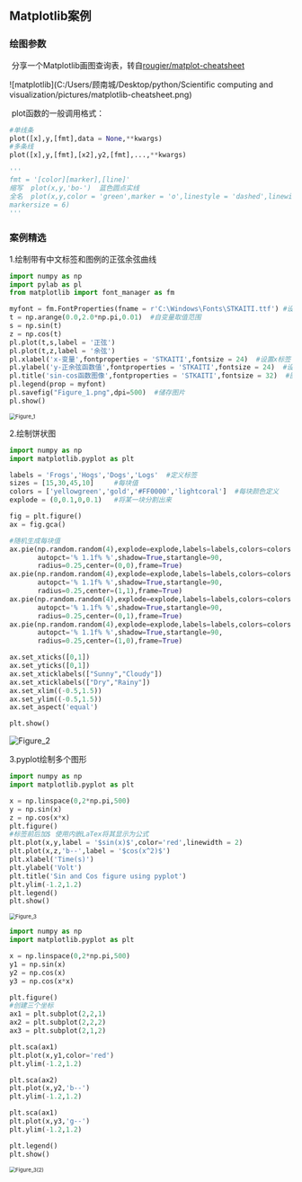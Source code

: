 ## Matplotlib案例

### 绘图参数

​	分享一个Matplotlib画图查询表，转自[rougier/matplot-cheatsheet]( https://github.com/rougier/matplotlib-cheatsheet/blob/master/matplotlib-cheatsheet.png )

![matplotlib](C:/Users/顾南城/Desktop/python/Scientific computing and visualization/pictures/matplotlib-cheatsheet.png)

​	plot函数的一般调用格式：

```python
#单线条
plot([x],y,[fmt],data = None,**kwargs)
#多条线
plot([x],y,[fmt],[x2],y2,[fmt],...,**kwargs)

'''
fmt = '[color][marker],[line]'
缩写  plot(x,y,'bo-')  蓝色圆点实线
全名  plot(x,y,color = 'green',marker = 'o',linestyle = 'dashed',linewidth = 1,\
markersize = 6)
'''
```



### 案例精选

1.绘制带有中文标签和图例的正弦余弦曲线

```python
import numpy as np
import pylab as pl
from matplotlib import font_manager as fm

myfont = fm.FontProperties(fname = r'C:\Windows\Fonts\STKAITI.ttf') #设置字体
t = np.arange(0.0,2.0*np.pi,0.01)  #自变量取值范围
s = np.sin(t)
z = np.cos(t)
pl.plot(t,s,label = '正弦')
pl.plot(t,z,label = '余弦')
pl.xlabel('x-变量',fontproperties = 'STKAITI',fontsize = 24)  #设置x标签
pl.ylabel('y-正余弦函数值',fontproperties = 'STKAITI',fontsize = 24)  #设置y标签
pl.title('sin-cos函数图像',fontproperties = 'STKAITI',fontsize = 32)  #图形标题
pl.legend(prop = myfont)
pl.savefig("Figure_1.png",dpi=500)  #储存图片
pl.show()
```

<img src="C:/Users/顾南城/Desktop/python/Scientific computing and visualization/pictures/Figure_1.png" alt="Figure_1" style="zoom: 67%;" />

2.绘制饼状图

```python
import numpy as np
import matplotlib.pyplot as plt

labels = 'Frogs','Hogs','Dogs','Logs'  #定义标签
sizes = [15,30,45,10]     #每块值
colors = ['yellowgreen','gold','#FF0000','lightcoral']  #每块颜色定义
explode = (0,0.1,0,0.1)   #将某一块分割出来

fig = plt.figure()
ax = fig.gca()

#随机生成每块值
ax.pie(np.random.random(4),explode=explode,labels=labels,colors=colors
       autopct='% 1.1f% %',shadow=True,startangle=90,
       radius=0.25,center=(0,0),frame=True)
ax.pie(np.random.random(4),explode=explode,labels=labels,colors=colors
       autopct='% 1.1f% %',shadow=True,startangle=90,
       radius=0.25,center=(1,1),frame=True)
ax.pie(np.random.random(4),explode=explode,labels=labels,colors=colors
       autopct='% 1.1f% %',shadow=True,startangle=90,
       radius=0.25,center=(0,1),frame=True)
ax.pie(np.random.random(4),explode=explode,labels=labels,colors=colors
       autopct='% 1.1f% %',shadow=True,startangle=90,
       radius=0.25,center=(1,0),frame=True)

ax.set_xticks([0,1])
ax.set_yticks([0,1])
ax.set_xticklabels(["Sunny","Cloudy"])
ax.set_xticklabels(["Dry","Rainy"])
ax.set_xlim((-0.5,1.5))
ax.set_ylim((-0.5,1.5))
ax.set_aspect('equal')

plt.show()
```

<img src="C:/Users/顾南城/Desktop/python/Scientific computing and visualization/pictures/Figure_2.png" alt="Figure_2" style="zoom: 100%;" />

3.pyplot绘制多个图形

```python
import numpy as np
import matplotlib.pyplot as plt

x = np.linspace(0,2*np.pi,500)
y = np.sin(x)
z = np.cos(x*x)
plt.figure()  
#标签前后加$ 使用内嵌LaTex将其显示为公式
plt.plot(x,y,label = '$sin(x)$',color='red',linewidth = 2)
plt.plot(x,z,'b--',label = '$cos(x^2)$')
plt.xlabel('Time(s)')
plt.ylabel('Volt')
plt.title('Sin and Cos figure using pyplot')
plt.ylim(-1.2,1.2)
plt.legend()
plt.show()
```

<img src="C:/Users/顾南城/Desktop/python/Scientific computing and visualization/pictures/Figure_3.png" alt="Figure_3" style="zoom: 67%;" />

```python
import numpy as np
import matplotlib.pyplot as plt

x = np.linspace(0,2*np.pi,500)
y1 = np.sin(x)
y2 = np.cos(x)
y3 = np.cos(x*x)

plt.figure()  
#创建三个坐标
ax1 = plt.subplot(2,2,1)
ax2 = plt.subplot(2,2,2)
ax3 = plt.subplot(2,1,2)

plt.sca(ax1)
plt.plot(x,y1,color='red')
plt.ylim(-1.2,1.2)

plt.sca(ax2)
plt.plot(x,y2,'b--')
plt.ylim(-1.2,1.2)

plt.sca(ax1)
plt.plot(x,y3,'g--')
plt.ylim(-1.2,1.2)

plt.legend()
plt.show()
```

<img src="C:/Users/顾南城/Desktop/python/Scientific computing and visualization/pictures/Figure_3(2).png" alt="Figure_3(2)" style="zoom: 67%;" />




